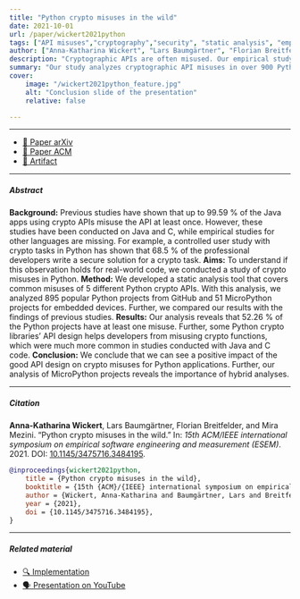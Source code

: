 ```yaml
---
title: "Python crypto misuses in the wild" 
date: 2021-10-01
url: /paper/wickert2021python
tags: ["API misuses","cryptography","security", "static analysis", "empirical studies"]
author: ["Anna-Katharina Wickert", "Lars Baumgärtner", "Florian Breitfelder", "Mira Mezini"]
description: "Cryptographic APIs are often misused. Our empirical study of over 900 Python and MicroPython projects shows that 52% of the projects have misuses." 
summary: "Our study analyzes cryptographic API misuses in over 900 Python and MicroPython projects, revealing that 52% of the projects have at least one misuse. The findings indicate a positive impact of good API design in reducing misuses compared to Java and C."
cover:
    image: "/wickert2021python_feature.jpg"
    alt: "Conclusion slide of the presentation"
    relative: false

---
```


---

- [📄 Paper arXiv](https://arxiv.org/pdf/2109.01109)
- [📄 Paper ACM](https://dl.acm.org/doi/10.1145/3475716.3484195)
- [💾 Artifact](https://doi.org/10.6084/m9.figshare.16499085)

---

##### Abstract

**Background:** Previous studies have shown that up to 99.59 % of the Java apps using crypto APIs misuse the API at least once. However, these studies have been conducted on Java and C, while empirical studies for other languages are missing. For example, a controlled user study with crypto tasks in Python has shown that 68.5 % of the professional developers write a secure solution for a crypto task. 
**Aims:** To understand if this observation holds for real-world code, we conducted a study of crypto misuses in Python. 
**Method:** We developed a static analysis tool that covers common misuses of 5 different Python crypto APIs. With this analysis, we analyzed 895 popular Python projects from GitHub and 51 MicroPython projects for embedded devices. Further, we compared our results with the findings of previous studies. 
**Results:** Our analysis reveals that 52.26 % of the Python projects have at least one misuse. Further, some Python crypto libraries’ API design helps developers from misusing crypto functions, which were much more common in studies conducted with Java and C code. 
**Conclusion:** We conclude that we can see a positive impact of the good API design on crypto misuses for Python applications. Further, our analysis of MicroPython projects reveals the importance of hybrid analyses.

---

##### Citation

**Anna-Katharina Wickert**, Lars Baumgärtner, Florian Breitfelder, and Mira Mezini. “Python crypto misuses in the wild.” In: *15th ACM/IEEE international symposium on empirical software engineering and measurement (ESEM)*. 2021. DOI: [10.1145/3475716.3484195](https://doi.org/10.1145/3475716.3484195).

```BibTeX
@inproceedings{wickert2021python,
	title = {Python crypto misuses in the wild},
	booktitle = {15th {ACM}/{IEEE} international symposium on empirical software engineering and measurement ({ESEM})},
	author = {Wickert, Anna-Katharina and Baumgärtner, Lars and Breitfelder, Florian and Mezini, Mira},
	year = {2021},
	doi = {10.1145/3475716.3484195},
}
```

---

##### Related material

+ [🔍 Implementation](https://doi.org/10.6084/m9.figshare.16538568)
+ [🗣️ Presentation on YouTube](https://www.youtube.com/live/6rSBH6F6A64?si=6OKyRKHoNmcxUjep)